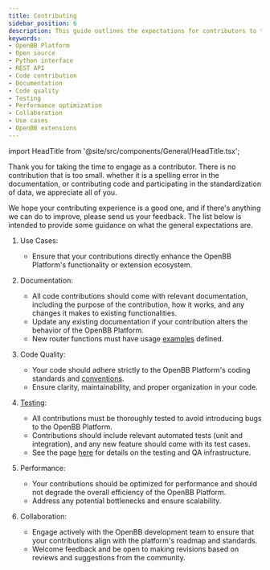 ```yaml
---
title: Contributing
sidebar_position: 6
description: This guide outlines the expectations for contributors to the OpenBB Platform. It covers aspects such as use cases, documentation, code quality, testing, performance, and collaboration. Whether you're enhancing functionality, building extensions, or contributing code.
keywords:
- OpenBB Platform
- Open source
- Python interface
- REST API
- Code contribution
- Documentation
- Code quality
- Testing
- Performance optimization
- Collaboration
- Use cases
- OpenBB extensions
---
```


import HeadTitle from '@site/src/components/General/HeadTitle.tsx';

<HeadTitle title="Contributing - Explanation | OpenBB Platform Docs" />

Thank you for taking the time to engage as a contributor. There is no contribution that is too small.
whether it is a spelling error in the documentation, or contributing code and participating in the
standardization of data, we appreciate all of you.

We hope your contributing experience is a good one, and if there's anything we can do to improve, please send us your feedback.
The list below is intended to provide some guidance on what the general expectations are.

1. Use Cases:
   - Ensure that your contributions directly enhance the OpenBB Platform's functionality or extension ecosystem.

2. Documentation:
   - All code contributions should come with relevant documentation, including the purpose of the contribution, how it works, and any changes it makes to existing functionalities.
   - Update any existing documentation if your contribution alters the behavior of the OpenBB Platform.
   - New router functions must have usage [examples](contributing/function_examples) defined.

3. Code Quality:
   - Your code should adhere strictly to the OpenBB Platform's coding standards and [conventions](architecture_overview).
   - Ensure clarity, maintainability, and proper organization in your code.

4. [Testing](tests):
   - All contributions must be thoroughly tested to avoid introducing bugs to the OpenBB Platform.
   - Contributions should include relevant automated tests (unit and integration), and any new feature should come with its test cases.
   - See the page [here](tests) for details on the testing and QA infrastructure.

5. Performance:
   - Your contributions should be optimized for performance and should not degrade the overall efficiency of the OpenBB Platform.
   - Address any potential bottlenecks and ensure scalability.

6. Collaboration:
   - Engage actively with the OpenBB development team to ensure that your contributions align with the platform's roadmap and standards.
   - Welcome feedback and be open to making revisions based on reviews and suggestions from the community.
